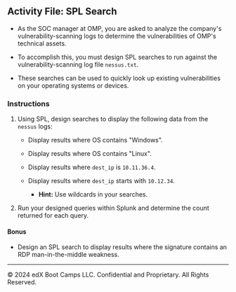 ## Activity File: SPL Search

- As the SOC manager at OMP, you are asked to analyze the company's vulnerability-scanning logs to determine the vulnerabilities of OMP's technical assets. 

- To accomplish this, you must design SPL searches to run against the vulnerability-scanning log file `nessus.txt`.

- These searches can be used to quickly look up existing vulnerabilities on your operating systems or devices.

### Instructions

1. Using SPL, design searches to display the following data from the `nessus` logs:

    - Display results where OS contains "Windows".

    - Display results where OS contains "Linux".
    
    - Display results where `dest_ip` is `10.11.36.4`.
    
    - Display results where `dest_ip` starts with `10.12.34`.
    
      - **Hint:** Use wildcards in your searches.

2. Run your designed queries within Splunk and determine the count returned for each query.

#### Bonus

- Design an SPL search to display results where the signature contains an RDP man-in-the-middle weakness.

---

© 2024 edX Boot Camps LLC. Confidential and Proprietary. All Rights Reserved.  